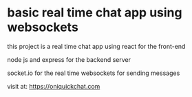 # basic real time chat app using websockets

this project is a real time chat app using react for the front-end

node js and express for the backend server

socket.io for the real time websockets for sending messages

visit at: https://oniquickchat.com

